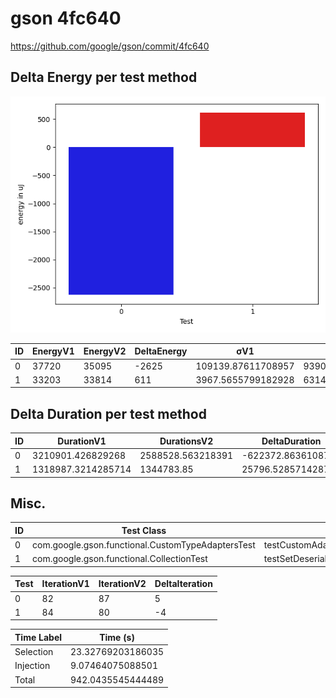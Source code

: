 # gson 4fc640


https://github.com/google/gson/commit/4fc640



## Delta Energy per test method

![](./gson_delta_energy_0_v.png)


| ID | EnergyV1 | EnergyV2 | DeltaEnergy | σV1 | σV2 |
| --- | --- | --- | --- | --- | --- |
| 0 | 37720 | 35095 | -2625 | 109139.87611708957 | 93905.01598269676 |
| 1 | 33203 | 33814 | 611 | 3967.5655799182928 | 6314.037487218461 |

## Delta Duration per test method


| ID | DurationV1 | DurationsV2 | DeltaDuration |
| --- | --- | --- | --- |
| 0 | 3210901.426829268 | 2588528.563218391 | -622372.8636108772 |
| 1 | 1318987.3214285714 | 1344783.85 | 25796.52857142873 |

## Misc.

| ID | Test Class | Test Method |
| --- | --- | --- |
| 0 | com.google.gson.functional.CustomTypeAdaptersTest | testCustomAdapterInvokedForCollectionElementDeserialization |
| 1 | com.google.gson.functional.CollectionTest | testSetDeserialization |




| Test | IterationV1 | IterationV2 | DeltaIteration |
| --- | --- | --- | --- |
| 0 | 82 | 87 | 5 |
| 1 | 84 | 80 | -4 |



| Time Label | Time (s) |
| --- | --- |
| Selection | 23.32769203186035 |
| Injection | 9.07464075088501 |
| Total | 942.0435545444489 |


